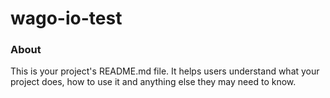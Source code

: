 wago-io-test
============

### About

This is your project's README.md file. It helps users understand what your
project does, how to use it and anything else they may need to know.